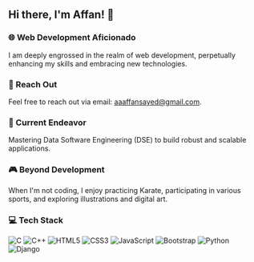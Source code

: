 ## Hi there, I'm Affan! 👋

### 🌐 Web Development Aficionado
I am deeply engrossed in the realm of web development, perpetually enhancing my skills and embracing new technologies.

### 📧 Reach Out
Feel free to reach out via email: [aaaffansayed@gmail.com](mailto:aaaffansayed@gmail.com).

### 💼 Current Endeavor
Mastering Data Software Engineering (DSE) to build robust and scalable applications.

### 🎮 Beyond Development
When I'm not coding, I enjoy practicing Karate, participating in various sports, and exploring illustrations and digital art.

### 💻 Tech Stack
![C](https://img.shields.io/badge/C-00599C?style=for-the-badge&logo=c&logoColor=white)
![C++](https://img.shields.io/badge/C++-00599C?style=for-the-badge&logo=c%2B%2B&logoColor=white)
![HTML5](https://img.shields.io/badge/HTML5-E34F26?style=for-the-badge&logo=html5&logoColor=white)
![CSS3](https://img.shields.io/badge/CSS3-1572B6?style=for-the-badge&logo=css3&logoColor=white)
![JavaScript](https://img.shields.io/badge/JavaScript-F7DF1E?style=for-the-badge&logo=javascript&logoColor=black)
![Bootstrap](https://img.shields.io/badge/Bootstrap-563D7C?style=for-the-badge&logo=bootstrap&logoColor=white)
![Python](https://img.shields.io/badge/Python-3776AB?style=for-the-badge&logo=python&logoColor=white)
![Django](https://img.shields.io/badge/Django-092E20?style=for-the-badge&logo=django&logoColor=white)
